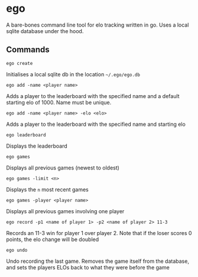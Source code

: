 # ego
A bare-bones command line tool for elo tracking written in go.
Uses a local sqlite database under the hood.

## Commands
```ego create```

Initialises a local sqlite db in the location  ```~/.ego/ego.db```

```ego add -name <player name>```

Adds a player to the leaderboard with the specified name and a default starting elo of 1000. Name must be unique.

```ego add -name <player name> -elo <elo>```

Adds a player to the leaderboard with the specified name and starting elo

```ego leaderboard```

Displays the leaderboard

```ego games```

Displays all previous games (newest to oldest)

```ego games -limit <n>```


Displays the ```n``` most recent games

```ego games -player <player name>```

Displays all previous games involving one player

```ego record -p1 <name of player 1> -p2 <name of player 2> 11-3```

Records an 11-3 win for player 1 over player 2. Note that if the loser scores 0 points, the elo change will be doubled

```ego undo```

Undo recording the last game. Removes the game itself from the database, and sets the players ELOs back to what they were before the game
